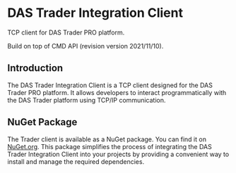 # DAS Trader Integration Client

TCP client for DAS Trader PRO platform.

Build on top of CMD API (revision version 2021/11/10).

## Introduction

The DAS Trader Integration Client is a TCP client designed for the DAS Trader PRO platform. It allows developers to interact programmatically with the DAS Trader platform using TCP/IP communication.

## NuGet Package

The Trader client is available as a NuGet package. You can find it on [NuGet.org](https://www.nuget.org/packages/DAS.Trader.IntegrationClient). This package simplifies the process of integrating the DAS Trader Integration Client into your projects by providing a convenient way to install and manage the required dependencies.

